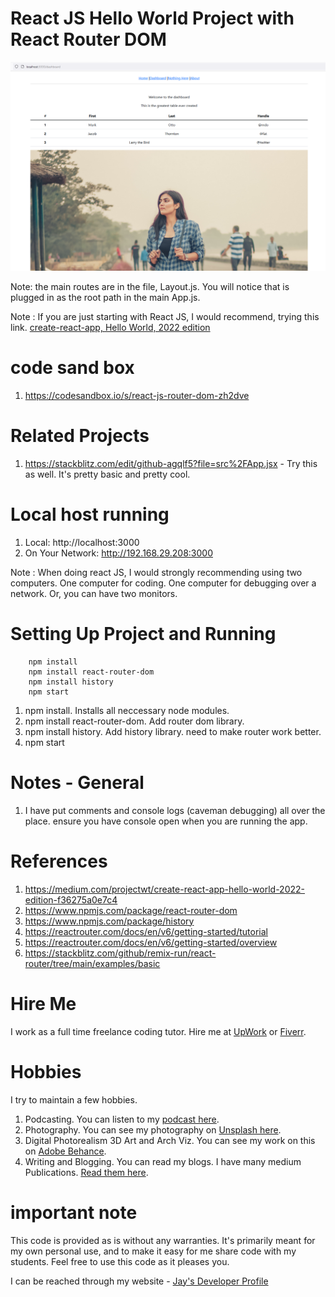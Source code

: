 # React JS Hello World Project with React Router DOM

![image info](RandomStuffGeneratorReactApp.png)

Note: the main routes are in the file, Layout.js. You will notice that is plugged in as the root path in the main App.js.

Note : If you are just starting with React JS, I would recommend, trying this link. [create-react-app, Hello World, 2022 edition](https://medium.com/projectwt/create-react-app-hello-world-2022-edition-f36275a0e7c4)

# code sand box

1. https://codesandbox.io/s/react-js-router-dom-zh2dve

# Related Projects

1. https://stackblitz.com/edit/github-agqlf5?file=src%2FApp.jsx - Try this as well. It's pretty basic and pretty cool. 

# Local host running 

1. Local:            http://localhost:3000
1. On Your Network:  http://192.168.29.208:3000

Note : When doing react JS, I would strongly recommending using two computers. One computer for coding. One computer for debugging over a network. Or, you can have two monitors.

# Setting Up Project and Running

```
    npm install
    npm install react-router-dom
    npm install history
    npm start

```

1. npm install. Installs all neccessary node modules. 
1. npm install react-router-dom. Add router dom library. 
1. npm install history. Add history library. need to make router work better.
1. npm start

# Notes - General

1. I have put comments and console logs (caveman debugging) all over the place. ensure you have console open when you are running the app. 

# References

1. https://medium.com/projectwt/create-react-app-hello-world-2022-edition-f36275a0e7c4
1. https://www.npmjs.com/package/react-router-dom
1. https://www.npmjs.com/package/history
1. https://reactrouter.com/docs/en/v6/getting-started/tutorial
1. https://reactrouter.com/docs/en/v6/getting-started/overview
1. https://stackblitz.com/github/remix-run/react-router/tree/main/examples/basic

# Hire Me

I work as a full time freelance coding tutor. Hire me at [UpWork](https://www.upwork.com/fl/vijayasimhabr) or [Fiverr](https://www.fiverr.com/jay_codeguy). 

# Hobbies

I try to maintain a few hobbies.

1. Podcasting. You can listen to my [podcast here](https://stories.thechalakas.com/listen-to-podcast/).
1. Photography. You can see my photography on [Unsplash here](https://unsplash.com/@jay_neeruhaaku).
1. Digital Photorealism 3D Art and Arch Viz. You can see my work on this on [Adobe Behance](https://www.behance.net/vijayasimhabr).
1. Writing and Blogging. You can read my blogs. I have many medium Publications. [Read them here](https://medium.com/@vijayasimhabr).

# important note 

This code is provided as is without any warranties. It's primarily meant for my own personal use, and to make it easy for me share code with my students. Feel free to use this code as it pleases you.

I can be reached through my website - [Jay's Developer Profile](https://jay-study-nildana.github.io/developerprofile)
